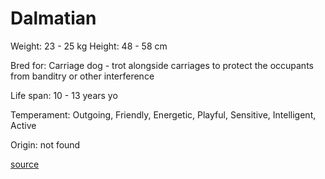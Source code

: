 # Dalmatian

Weight: 23 - 25 kg
Height: 48 - 58 cm

Bred for: Carriage dog - trot alongside carriages to protect the occupants from banditry or other interference

Life span: 10 - 13 years yo

Temperament: Outgoing, Friendly, Energetic, Playful, Sensitive, Intelligent, Active

Origin: not found

[source](https://api.thedogapi.com/v1/breeds/92)
